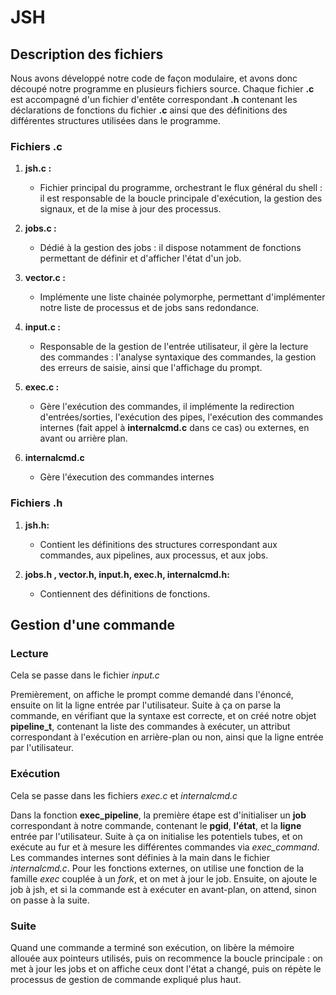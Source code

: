 # JSH

## Description des fichiers

Nous avons développé notre code de façon modulaire, et avons donc découpé notre programme en plusieurs fichiers source. Chaque fichier **.c** est accompagné d'un fichier d'entête correspondant **.h** contenant les déclarations de fonctions du fichier **.c** ainsi que des définitions des différentes structures utilisées dans le programme.

### Fichiers .c

1.  **jsh.c :**

    - Fichier principal du programme, orchestrant le flux général du shell : il est responsable de la boucle principale d'exécution, la gestion des signaux, et de la mise à jour des processus.

2.  **jobs.c :**

    - Dédié à la gestion des jobs : il dispose notamment de fonctions permettant de définir et d'afficher l'état d'un job.

3.  **vector.c :**

    - Implémente une liste chainée polymorphe, permettant d'implémenter notre liste de processus et de jobs sans redondance.

4.  **input.c :**

    - Responsable de la gestion de l'entrée utilisateur, il gère la lecture des commandes : l'analyse syntaxique des commandes, la gestion des erreurs de saisie, ainsi que l'affichage du prompt.

5.  **exec.c :**

    - Gère l'exécution des commandes, il implémente la redirection d'entrées/sorties, l'exécution des pipes, l'exécution des commandes internes (fait appel à **internalcmd.c** dans ce cas) ou externes, en avant ou arrière plan.

6.  **internalcmd.c**
    - Gère l'éxecution des commandes internes

### Fichiers .h

1.  **jsh.h:**

    - Contient les définitions des structures correspondant aux commandes, aux pipelines, aux processus, et aux jobs.

2.  **jobs.h , vector.h, input.h, exec.h, internalcmd.h:**

    - Contiennent des définitions de fonctions.

## Gestion d'une commande

### Lecture

Cela se passe dans le fichier _input.c_

Premièrement, on affiche le prompt comme demandé dans l'énoncé, ensuite on lit la ligne entrée par l'utilisateur. Suite à ça on parse la commande, en vérifiant que la syntaxe est correcte, et on créé notre objet **pipeline_t**, contenant la liste des commandes à exécuter, un attribut correspondant à l'exécution en arrière-plan ou non, ainsi que la ligne entrée par l'utilisateur.

### Exécution

Cela se passe dans les fichiers _exec.c_ et _internalcmd.c_

Dans la fonction **exec_pipeline**, la première étape est d'initialiser un **job** correspondant à notre commande, contenant le **pgid**, **l'état**, et la **ligne** entrée par l'utilisateur. Suite à ça on initialise les potentiels tubes, et on exécute au fur et à mesure les différentes commandes via _exec_command_.
Les commandes internes sont définies à la main dans le fichier _internalcmd.c_.
Pour les fonctions externes, on utilise une fonction de la famille _exec_ couplée à un _fork_, et on met à jour le job.
Ensuite, on ajoute le job à jsh, et si la commande est à exécuter en avant-plan, on attend, sinon on passe à la suite.

### Suite

Quand une commande a terminé son exécution, on libère la mémoire allouée aux pointeurs utilisés, puis on recommence la boucle principale : on met à jour les jobs et on affiche ceux dont l'état a changé, puis on répète le processus de gestion de commande expliqué plus haut.
